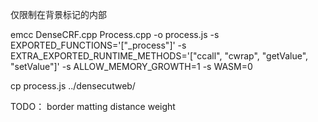 
仅限制在背景标记的内部

emcc DenseCRF.cpp Process.cpp -o process.js -s EXPORTED_FUNCTIONS='["_process"]' -s EXTRA_EXPORTED_RUNTIME_METHODS='["ccall", "cwrap", "getValue", "setValue"]' -s ALLOW_MEMORY_GROWTH=1 -s WASM=0

cp process.js ../densecutweb/

TODO：
border matting
distance weight
